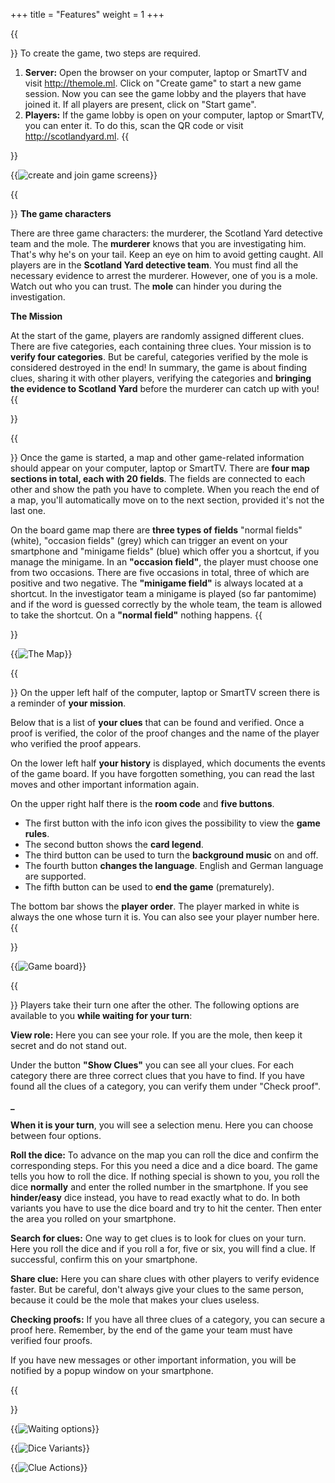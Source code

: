 +++
title = "Features"
weight = 1
+++

{{<section title="Create And Join The Game">}}
To create the game, two steps are required.
1. **Server:** Open the browser on your computer, laptop or SmartTV and visit http://themole.ml. Click on "Create game" to start a new game session. Now you can see the game lobby and the players that have joined it. If all players are present, click on "Start game".
2. **Players:** If the game lobby is open on your computer, laptop or SmartTV, you can enter it. To do this, scan the QR code or visit http://scotlandyard.ml.
{{</section >}}

{{<image src="create_and_join_game.png" alt="create and join game screens" caption="The screens when creating and joining a game">}}


{{<section title="Game Characters And Mission">}}
**The game characters**
 
There are three game characters: the murderer, the Scotland Yard detective team and the mole. The **murderer** knows that you are investigating him. That's why he's on your tail. Keep an eye on him to avoid getting caught. All players are in the **Scotland Yard detective team**. You must find all the necessary evidence to arrest the murderer. However, one of you is a mole. Watch out who you can trust. The **mole** can hinder you during the investigation.


**The Mission**
 
At the start of the game, players are randomly assigned different clues. There are five categories, each containing three clues. Your mission is to **verify four categories**. But be careful, categories verified by the mole is considered destroyed in the end! In summary, the game is about finding clues, sharing it with other players, verifying the categories and **bringing the evidence to Scotland Yard** before the murderer can catch up with you!
{{</section >}}


{{<section title="The Map">}}
Once the game is started, a map and other game-related information should appear on your computer, laptop or SmartTV. There are **four map sections in total, each with 20 fields**. The fields are connected to each other and show the path you have to complete. When you reach the end of a map, you'll automatically move on to the next section, provided it's not the last one.
 
On the board game map there are **three types of fields** "normal fields" (white), "occasion fields" (grey) which can trigger an event on your smartphone and "minigame fields" (blue) which offer you a shortcut, if you manage the minigame. In an **"occasion field"**, the player must choose one from two occasions. There are five occasions in total, three of which are positive and two negative. The **"minigame field"** is always located at a shortcut. In the investigator team a minigame is played (so far pantomime) and if the word is guessed correctly by the whole team, the team is allowed to take the shortcut. On a **"normal field"** nothing happens.
{{</section >}}

{{<image src="maps.png" alt="The Map" caption="The four map sections">}}


{{<section title="Game Board Description">}}
On the upper left half of the computer, laptop or SmartTV screen there is a reminder of **your mission**.
 
Below that is a list of **your clues** that can be found and verified. Once a proof is verified, the color of the proof changes and the name of the player who verified the proof appears.
 
On the lower left half **your history** is displayed, which documents the events of the game board. If you have forgotten something, you can read the last moves and other important information again.
 
On the upper right half there is the **room code** and **five buttons**. 
- The first button with the info icon gives the possibility to view the **game rules**. 
- The second button shows the **card legend**. 
- The third button can be used to turn the **background music** on and off.
- The fourth button **changes the language**. English and German language are supported. 
- The fifth button can be used to **end the game** (prematurely).
 
The bottom bar shows the **player order**. The player marked in white is always the one whose turn it is. You can also see your player number here.
{{</section >}}

{{<image src="game_board.png" alt="Game board" caption="The screen with the map and other game-related information">}}


{{<section title="Smartphone Navigation">}}
Players take their turn one after the other. The following options are available to you **while waiting for your turn**:
 
**View role:** Here you can see your role. If you are the mole, then keep it secret and do not stand out.
 
Under the button **"Show Clues"** you can see all your clues. For each category there are three correct clues that you have to find. If you have found all the clues of a category, you can verify them under "Check proof".
 
**_**
 
**When it is your turn**, you will see a selection menu. Here you can choose between four options.

**Roll the dice:** To advance on the map you can roll the dice and confirm the corresponding steps. For this you need a dice and a dice board. The game tells you how to roll the dice. If nothing special is shown to you, you roll the dice **normally** and enter the rolled number in the smartphone. If you see **hinder/easy** dice instead, you have to read exactly what to do. In both variants you have to use the dice board and try to hit the center. Then enter the area you rolled on your smartphone.
 
**Search for clues:** One way to get clues is to look for clues on your turn. Here you roll the dice and if you roll a for, five or six, you will find a clue. If successful, confirm this on your smartphone.
 
**Share clue:** Here you can share clues with other players to verify evidence faster. But be careful, don't always give your clues to the same person, because it could be the mole that makes your clues useless.
 
**Checking proofs:** If you have all three clues of a category, you can secure a proof here. Remember, by the end of the game your team must have verified four proofs.
 
If you have new messages or other important information, you will be notified by a popup window on your smartphone.

{{</section >}}

{{<image src="waiting_options_arrows.png" alt="Waiting options" caption="The middle image shows the screen with the two available actions, which appears while you are waiting for your next move. The left screen shows the role view and the right screen the hint view.">}}

{{<image src="dice.png" alt="Dice Variants" caption="The left screen shows the main view of the four options of a move. The two right screens show the two variants of the dice roll.">}}

{{<image src="clue_actions.png" alt="Clue Actions" caption="These three screens show the three hint actions. On the left screen you can search for a clue. In the middle screen you can share a clue and in the right screen you can verify a combination.">}}
